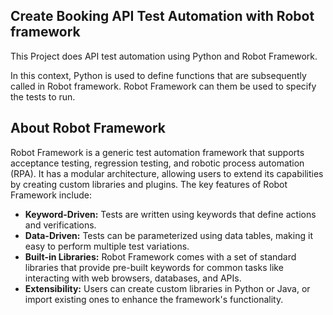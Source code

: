 ## Create Booking API Test Automation with Robot framework

This Project does API test automation using Python and Robot Framework.

In this context, Python is used to define functions that are subsequently called in Robot framework.
Robot Framework can them be used to specify the tests to run.

## About Robot Framework

Robot Framework is a generic test automation framework that supports acceptance testing, regression testing, and robotic process automation (RPA). It has a modular architecture, allowing users to extend its capabilities by creating custom libraries and plugins. The key features of Robot Framework include:

- **Keyword-Driven:** Tests are written using keywords that define actions and verifications.
- **Data-Driven:** Tests can be parameterized using data tables, making it easy to perform multiple test variations.
- **Built-in Libraries:** Robot Framework comes with a set of standard libraries that provide pre-built keywords for common tasks like interacting with web browsers, databases, and APIs.
- **Extensibility:** Users can create custom libraries in Python or Java, or import existing ones to enhance the framework's functionality.
